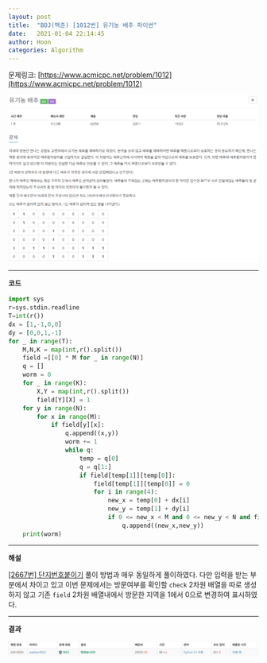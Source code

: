 ```yaml
---
layout: post
title:  "BOJ(백준) [1012번] 유기농 배추 파이썬"
date:   2021-01-04 22:14:45
author: Hoon
categories: Algorithm
---
```


문제링크: [https://www.acmicpc.net/problem/1012](https://www.acmicpc.net/problem/1012)

![유기농배추문제.PNG](https://github.com/hoon-923/hoon-923.github.io/blob/master/_images/%EC%9C%A0%EA%B8%B0%EB%86%8D%EB%B0%B0%EC%B6%94%EB%AC%B8%EC%A0%9C.PNG?raw=true)

-----

**코드**

~~~python
import sys
r=sys.stdin.readline
T=int(r())
dx = [1,-1,0,0]
dy = [0,0,1,-1]
for _ in range(T):
	M,N,K = map(int,r().split())
	field =[[0] * M for _ in range(N)]
	q = []
	worm = 0
	for _ in range(K):
		X,Y = map(int,r().split())
		field[Y][X] = 1
	for y in range(N):
		for x in range(M):
			if field[y][x]:
				q.append((x,y))
				worm += 1
				while q:
					temp = q[0]
					q = q[1:]
					if field[temp[1]][temp[0]]:
						field[temp[1]][temp[0]] = 0
						for i in range(4):
							new_x = temp[0] + dx[i]
							new_y = temp[1] + dy[i]
							if 0 <= new_x < M and 0 <= new_y < N and field[new_y][new_x]:
								q.append((new_x,new_y))
	print(worm)
~~~

----

**해설**

[[2667번] 단지번호붙이기](https://hoon-923.github.io/algorithm/2021/01/03/BOJ-2667%EB%B2%88-%EB%8B%A8%EC%A7%80%EB%B2%88%ED%98%B8%EB%B6%99%EC%9D%B4%EA%B8%B0-%ED%8C%8C%EC%9D%B4%EC%8D%AC.html) 풀이 방법과 매우 동일하게 풀이하였다. 다만 입력을 받는 부분에서 차이고 있고 이번 문제에서는 방문여부를 확인할 `check` 2차원 배열을 따로 생성하지 않고 기존 `field` 2차원 배열내에서 방문한 지역을 1에서 0으로 변경하여 표시하였다.

----

**결과**

![유기농배추결과.PNG](https://github.com/hoon-923/hoon-923.github.io/blob/master/_images/%EC%9C%A0%EA%B8%B0%EB%86%8D%EB%B0%B0%EC%B6%94%EA%B2%B0%EA%B3%BC.PNG?raw=true)

